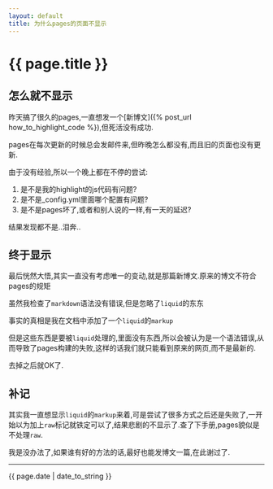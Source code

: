 ```yaml
---
layout: default
title: 为什么pages的页面不显示
---
```


# {{ page.title }}

## 怎么就不显示

昨天搞了很久的pages,一直想发一个[新博文]({% post_url how_to_highlight_code %}),但死活没有成功.

pages在每次更新的时候总会发邮件来,但昨晚怎么都没有,而且旧的页面也没有更新.

由于没有经验,所以一个晚上都在不停的尝试:

1. 是不是我的highlight的js代码有问题?
2. 是不是_config.yml里面哪个配置有问题?
3. 是不是pages坏了,或者和别人说的一样,有一天的延迟?

结果发现都不是..泪奔..

## 终于显示

最后恍然大悟,其实一直没有考虑唯一的变动,就是那篇新博文.原来的博文不符合pages的规矩

虽然我检查了`markdown`语法没有错误,但是忽略了`liquid`的东东

事实的真相是我在文档中添加了一个`liquid`的`markup`

但是这些东西是要被`liquid`处理的,里面没有东西,所以会被认为是一个语法错误,从而导致了pages构建的失败,这样的话我们就只能看到原来的网页,而不是最新的.

去掉之后就OK了.

## 补记

其实我一直想显示`liquid`的`markup`来着,可是尝试了很多方式之后还是失败了,一开始以为加上`raw`标记就铁定可以了,结果悲剧的不显示了.查了下手册,pages貌似是不处理`raw`.

我是没办法了,如果谁有好的方法的话,最好也能发博文一篇,在此谢过了.

---

{{ page.date | date_to_string }}
